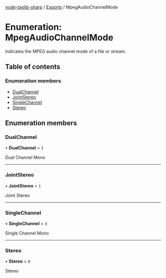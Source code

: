 [node-taglib-sharp](../README.md) / [Exports](../modules.md) / MpegAudioChannelMode

# Enumeration: MpegAudioChannelMode

Indicates the MPEG audio channel mode of a file or stream.

## Table of contents

### Enumeration members

- [DualChannel](MpegAudioChannelMode.md#dualchannel)
- [JointStereo](MpegAudioChannelMode.md#jointstereo)
- [SingleChannel](MpegAudioChannelMode.md#singlechannel)
- [Stereo](MpegAudioChannelMode.md#stereo)

## Enumeration members

### DualChannel

• **DualChannel** = `2`

Dual Channel Mono

___

### JointStereo

• **JointStereo** = `1`

Joint Stereo

___

### SingleChannel

• **SingleChannel** = `3`

Single Channel Mono

___

### Stereo

• **Stereo** = `0`

Stereo
